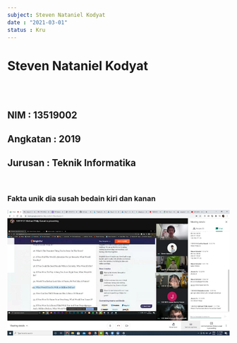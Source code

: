 ```yaml
---
subject: Steven Nataniel Kodyat
date : "2021-03-01"
status : Kru
---
```

# Steven Nataniel Kodyat

<br/>
<br/>

## NIM      : 13519002
## Angkatan : 2019
## Jurusan  : Teknik Informatika

<br/>

### Fakta unik dia susah bedain kiri dan kanan

![Wawan Seru](../assets/cakru.jpg)
